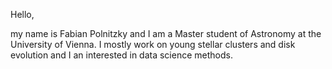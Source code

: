 Hello,

my name is Fabian Polnitzky and I am a Master student of Astronomy at the University of Vienna. I mostly work on young stellar clusters and disk evolution and I an interested in data science methods.

<!---
fbnplntzky/fbnplntzky is a ✨ special ✨ repository because its `README.md` (this file) appears on your GitHub profile.
You can click the Preview link to take a look at your changes.
--->
